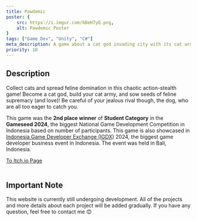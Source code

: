 ```yaml
---
title: Pawdemic
poster: {
    src: https://i.imgur.com/bBeH7yQ.png,
    alt: Pawdemic Poster
}
tags: ["Game Dev", "Unity", "C#"]
meta_description: A game about a cat god invading city with its cat army, spreading feline domination and love. For Gameseed 2024.
priority: 10
---
```


## Description
Collect cats and spread feline domination in this chaotic action-stealth game! Become a cat god, build your cat army, and sow seeds of feline supremacy (and love)! Be careful of your jealous rival though, the dog, who are all too eager to catch you. 

This game was the **2nd place winner** of **Student Category** in the **Gameseed 2024**, the biggest National Game Development Competition in Indonesia based on number of participants. This game is also showcased in <a href="https://www.igdx.id/" target="_blank" rel="noopener noreferrer">Indonesia Game Developer Exchange (IGDX)</a> 2024, the biggest game developer business event in Indonesia. The event was held in Bali, Indonesia.

<a href="https://noart278.itch.io/pawdemic" target="_blank" rel="noopener noreferrer">To Itch.io Page</a><br><br>

## Important Note
This website is currently still undergoing development. All of the projects and more details about each project will be added gradually. If you have any question, feel free to contact me 😊

